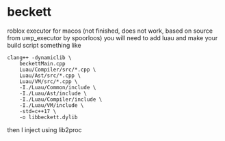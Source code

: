 # beckett
roblox executor for macos (not finished, does not work, based on source from uwp_executor by spoorloos)
you will need to add luau and make your build script something like 
```
clang++ -dynamiclib \
    beckettMain.cpp 
    Luau/Compiler/src/*.cpp \
    Luau/Ast/src/*.cpp \
    Luau/VM/src/*.cpp \
    -I./Luau/Common/include \
    -I./Luau/Ast/include \
    -I./Luau/Compiler/include \
    -I./Luau/VM/include \
    -std=c++17 \
    -o libbeckett.dylib
```
then I inject using lib2proc
